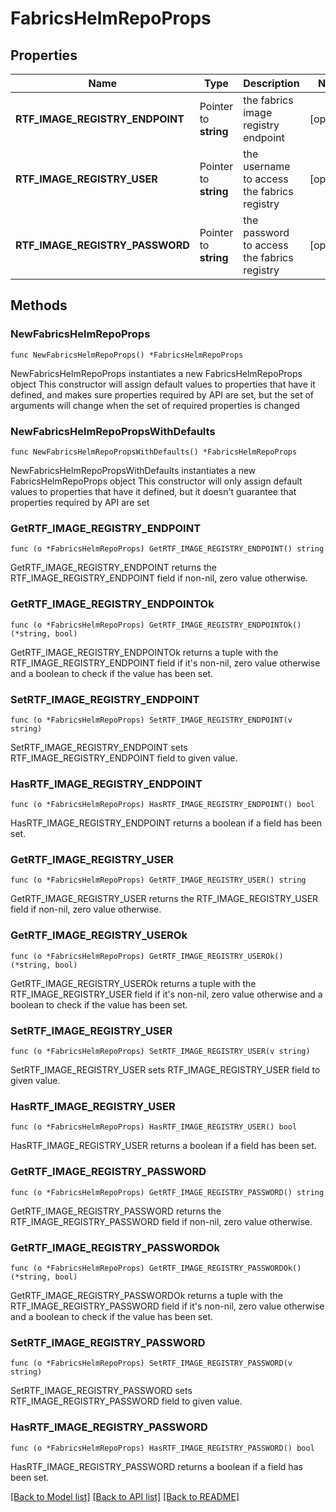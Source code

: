 # FabricsHelmRepoProps

## Properties

Name | Type | Description | Notes
------------ | ------------- | ------------- | -------------
**RTF_IMAGE_REGISTRY_ENDPOINT** | Pointer to **string** | the fabrics image registry endpoint | [optional] 
**RTF_IMAGE_REGISTRY_USER** | Pointer to **string** | the username to access the fabrics registry | [optional] 
**RTF_IMAGE_REGISTRY_PASSWORD** | Pointer to **string** | the password to access the fabrics registry | [optional] 

## Methods

### NewFabricsHelmRepoProps

`func NewFabricsHelmRepoProps() *FabricsHelmRepoProps`

NewFabricsHelmRepoProps instantiates a new FabricsHelmRepoProps object
This constructor will assign default values to properties that have it defined,
and makes sure properties required by API are set, but the set of arguments
will change when the set of required properties is changed

### NewFabricsHelmRepoPropsWithDefaults

`func NewFabricsHelmRepoPropsWithDefaults() *FabricsHelmRepoProps`

NewFabricsHelmRepoPropsWithDefaults instantiates a new FabricsHelmRepoProps object
This constructor will only assign default values to properties that have it defined,
but it doesn't guarantee that properties required by API are set

### GetRTF_IMAGE_REGISTRY_ENDPOINT

`func (o *FabricsHelmRepoProps) GetRTF_IMAGE_REGISTRY_ENDPOINT() string`

GetRTF_IMAGE_REGISTRY_ENDPOINT returns the RTF_IMAGE_REGISTRY_ENDPOINT field if non-nil, zero value otherwise.

### GetRTF_IMAGE_REGISTRY_ENDPOINTOk

`func (o *FabricsHelmRepoProps) GetRTF_IMAGE_REGISTRY_ENDPOINTOk() (*string, bool)`

GetRTF_IMAGE_REGISTRY_ENDPOINTOk returns a tuple with the RTF_IMAGE_REGISTRY_ENDPOINT field if it's non-nil, zero value otherwise
and a boolean to check if the value has been set.

### SetRTF_IMAGE_REGISTRY_ENDPOINT

`func (o *FabricsHelmRepoProps) SetRTF_IMAGE_REGISTRY_ENDPOINT(v string)`

SetRTF_IMAGE_REGISTRY_ENDPOINT sets RTF_IMAGE_REGISTRY_ENDPOINT field to given value.

### HasRTF_IMAGE_REGISTRY_ENDPOINT

`func (o *FabricsHelmRepoProps) HasRTF_IMAGE_REGISTRY_ENDPOINT() bool`

HasRTF_IMAGE_REGISTRY_ENDPOINT returns a boolean if a field has been set.

### GetRTF_IMAGE_REGISTRY_USER

`func (o *FabricsHelmRepoProps) GetRTF_IMAGE_REGISTRY_USER() string`

GetRTF_IMAGE_REGISTRY_USER returns the RTF_IMAGE_REGISTRY_USER field if non-nil, zero value otherwise.

### GetRTF_IMAGE_REGISTRY_USEROk

`func (o *FabricsHelmRepoProps) GetRTF_IMAGE_REGISTRY_USEROk() (*string, bool)`

GetRTF_IMAGE_REGISTRY_USEROk returns a tuple with the RTF_IMAGE_REGISTRY_USER field if it's non-nil, zero value otherwise
and a boolean to check if the value has been set.

### SetRTF_IMAGE_REGISTRY_USER

`func (o *FabricsHelmRepoProps) SetRTF_IMAGE_REGISTRY_USER(v string)`

SetRTF_IMAGE_REGISTRY_USER sets RTF_IMAGE_REGISTRY_USER field to given value.

### HasRTF_IMAGE_REGISTRY_USER

`func (o *FabricsHelmRepoProps) HasRTF_IMAGE_REGISTRY_USER() bool`

HasRTF_IMAGE_REGISTRY_USER returns a boolean if a field has been set.

### GetRTF_IMAGE_REGISTRY_PASSWORD

`func (o *FabricsHelmRepoProps) GetRTF_IMAGE_REGISTRY_PASSWORD() string`

GetRTF_IMAGE_REGISTRY_PASSWORD returns the RTF_IMAGE_REGISTRY_PASSWORD field if non-nil, zero value otherwise.

### GetRTF_IMAGE_REGISTRY_PASSWORDOk

`func (o *FabricsHelmRepoProps) GetRTF_IMAGE_REGISTRY_PASSWORDOk() (*string, bool)`

GetRTF_IMAGE_REGISTRY_PASSWORDOk returns a tuple with the RTF_IMAGE_REGISTRY_PASSWORD field if it's non-nil, zero value otherwise
and a boolean to check if the value has been set.

### SetRTF_IMAGE_REGISTRY_PASSWORD

`func (o *FabricsHelmRepoProps) SetRTF_IMAGE_REGISTRY_PASSWORD(v string)`

SetRTF_IMAGE_REGISTRY_PASSWORD sets RTF_IMAGE_REGISTRY_PASSWORD field to given value.

### HasRTF_IMAGE_REGISTRY_PASSWORD

`func (o *FabricsHelmRepoProps) HasRTF_IMAGE_REGISTRY_PASSWORD() bool`

HasRTF_IMAGE_REGISTRY_PASSWORD returns a boolean if a field has been set.


[[Back to Model list]](../README.md#documentation-for-models) [[Back to API list]](../README.md#documentation-for-api-endpoints) [[Back to README]](../README.md)


